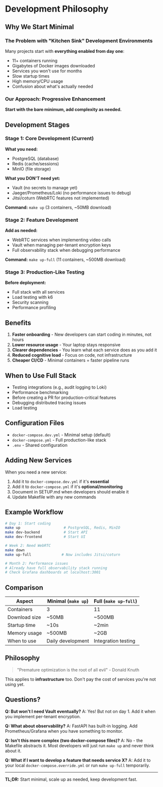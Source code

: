 # Development Philosophy

## Why We Start Minimal

### The Problem with "Kitchen Sink" Development Environments

Many projects start with **everything enabled from day one**:
- 11+ containers running
- Gigabytes of Docker images downloaded
- Services you won't use for months
- Slow startup times
- High memory/CPU usage
- Confusion about what's actually needed

### Our Approach: Progressive Enhancement

**Start with the bare minimum, add complexity as needed.**

## Development Stages

### Stage 1: Core Development (Current)
**What you need:**
- PostgreSQL (database)
- Redis (cache/sessions)
- MinIO (file storage)

**What you DON'T need yet:**
- Vault (no secrets to manage yet)
- Jaeger/Prometheus/Loki (no performance issues to debug)
- Jitsi/coturn (WebRTC features not implemented)

**Command:** `make up` (3 containers, ~50MB download)

### Stage 2: Feature Development
**Add as needed:**
- WebRTC services when implementing video calls
- Vault when managing per-tenant encryption keys
- Full observability stack when debugging performance

**Command:** `make up-full` (11 containers, ~500MB download)

### Stage 3: Production-Like Testing
**Before deployment:**
- Full stack with all services
- Load testing with k6
- Security scanning
- Performance profiling

## Benefits

1. **Faster onboarding** - New developers can start coding in minutes, not hours
2. **Lower resource usage** - Your laptop stays responsive
3. **Clearer dependencies** - You learn what each service does as you add it
4. **Reduced cognitive load** - Focus on code, not infrastructure
5. **Cheaper CI/CD** - Minimal containers = faster pipeline runs

## When to Use Full Stack

- Testing integrations (e.g., audit logging to Loki)
- Performance benchmarking
- Before creating a PR for production-critical features
- Debugging distributed tracing issues
- Load testing

## Configuration Files

- `docker-compose.dev.yml` - Minimal setup (default)
- `docker-compose.yml` - Full production-like stack
- `.env` - Shared configuration

## Adding New Services

When you need a new service:

1. Add it to `docker-compose.dev.yml` if it's **essential**
2. Add it to `docker-compose.yml` if it's **optional/monitoring**
3. Document in SETUP.md when developers should enable it
4. Update Makefile with any new commands

## Example Workflow

```bash
# Day 1: Start coding
make up                    # PostgreSQL, Redis, MinIO
make dev-backend           # Start API
make dev-frontend          # Start UI

# Week 2: Need WebRTC
make down
make up-full              # Now includes Jitsi/coturn

# Month 2: Performance issues
# Already have full observability stack running
# Check Grafana dashboards at localhost:3001
```

## Comparison

| Aspect | Minimal (`make up`) | Full (`make up-full`) |
|--------|---------------------|----------------------|
| Containers | 3 | 11 |
| Download size | ~50MB | ~500MB |
| Startup time | ~10s | ~2min |
| Memory usage | ~500MB | ~2GB |
| When to use | Daily development | Integration testing |

## Philosophy

> "Premature optimization is the root of all evil" - Donald Knuth

This applies to **infrastructure** too. Don't pay the cost of services you're not using yet.

## Questions?

**Q: But won't I need Vault eventually?**
A: Yes! But not on day 1. Add it when you implement per-tenant encryption.

**Q: What about observability?**
A: FastAPI has built-in logging. Add Prometheus/Grafana when you have something to monitor.

**Q: Isn't this more complex (two docker-compose files)?**
A: No - the Makefile abstracts it. Most developers will just run `make up` and never think about it.

**Q: What if I want to develop a feature that needs service X?**
A: Add it to your local `docker-compose.override.yml` or run `make up-full` temporarily.

---

**TL;DR:** Start minimal, scale up as needed, keep development fast.
